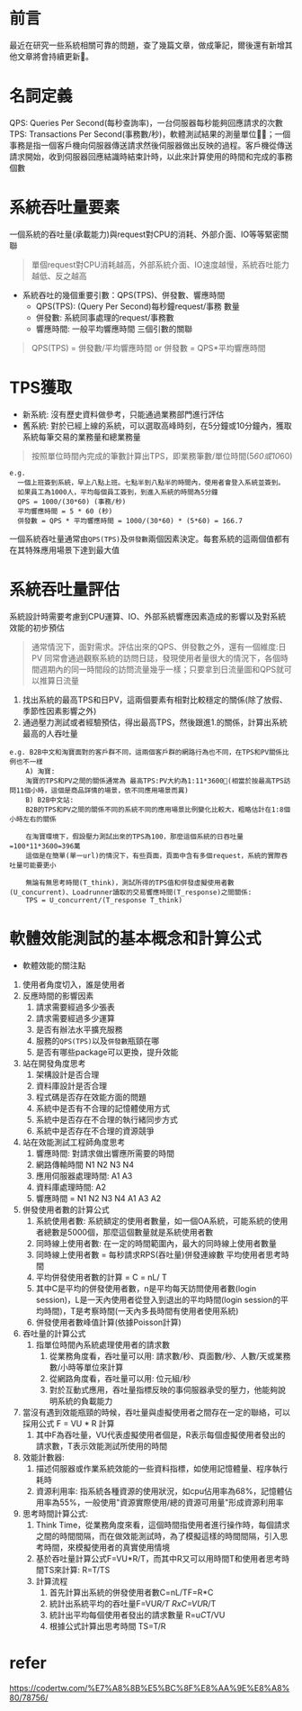# 前言
最近在研究一些系統相關可靠的問題，查了幾篇文章，做成筆記，爾後還有新增其他文章將會持續更新。

# 名詞定義
QPS: Queries Per Second(每秒查詢率)，一台伺服器每秒能夠回應請求的次數
TPS: Transactions Per Second(事務數/秒)，軟體測試結果的測量單位；一個事務是指一個客戶機向伺服器傳送請求然後伺服器做出反映的過程。客戶機從傳送請求開始，收到伺服器回應結識時結束計時，以此來計算使用的時間和完成的事務個數

# 系統吞吐量要素
一個系統的吞吐量(承載能力)與request對CPU的消耗、外部介面、IO等等緊密關聯
> 單個request對CPU消耗越高，外部系統介面、IO速度越慢，系統吞吐能力越低、反之越高

- 系統吞吐的幾個重要引數：QPS(TPS)、併發數、響應時間
  - QPS(TPS): (Query Per Second)每秒鐘request/事務 數量
  - 併發數: 系統同事處理的request/事務數
  - 響應時間: 一般平均響應時間
三個引數的關聯
> QPS(TPS) = 併發數/平均響應時間 or 併發數 = QPS*平均響應時間

# TPS獲取
- 新系統: 沒有歷史資料做參考，只能通過業務部門進行評估
- 舊系統: 對於已經上線的系統，可以選取高峰時刻，在5分鐘或10分鐘內，獲取系統每筆交易的業務量和總業務量
> 按照單位時間內完成的筆數計算出TPS，即業務筆數/單位時間(5*60或10*60)

```
e.g.
  一個上班簽到系統，早上八點上班。七點半到八點半的時間內，使用者會登入系統並簽到。
  如果員工為1000人，平均每個員工簽到，到進入系統的時間為5分鐘
  QPS = 1000/(30*60) (事務/秒)
  平均響應時間 = 5 * 60 (秒)
  併發數 = QPS * 平均響應時間 = 1000/(30*60) * (5*60) = 166.7
```
一個系統吞吐量通常由`QPS(TPS)`及`併發數`兩個因素決定。每套系統的這兩個值都有在其特殊應用場景下達到最大值

# 系統吞吐量評估
系統設計時需要考慮到CPU運算、IO、外部系統響應因素造成的影響以及對系統效能的初步預估
> 通常情況下，面對需求。評估出來的QPS、併發數之外，還有一個維度:日PV
同常會通過觀察系統的訪問日誌，發現使用者量很大的情況下，各個時間週期內的同一時間段的訪問流量幾乎一樣；只要拿到日流量圖和QPS就可以推算日流量

1. 找出系統的最高TPS和日PV，這兩個要素有相對比較穩定的關係(除了放假、季節性因素影響之外)
2. 通過壓力測試或者經驗預估，得出最高TPS，然後跟進1.的關係，計算出系統最高的人吞吐量

```
e.g. B2B中文和淘寶面對的客戶群不同，這兩個客戶群的網路行為也不同，在TPS和PV關係比例也不一樣
    A) 淘寶:
    淘寶的TPS和PV之間的關係通常為 最高TPS:PV大約為1:11*3600(相當於按最高TPS訪問11個小時，這個是商品詳情的場景，依不同應用場景而異)
    B) B2B中文站:
    B2B的TPS和PV之間的關係不同的系統不同的應用場景比例變化比較大，粗略估計在1:8個小時左右的關係

    在淘寶環境下，假設壓力測試出來的TPS為100，那麼這個系統的日吞吐量=100*11*3600=396萬
    這個是在簡單(單一url)的情況下，有些頁面，頁面中含有多個request，系統的實際吞吐量可能要更小
    
    無論有無思考時間(T_think)，測試所得的TPS值和併發虛擬使用者數(U_concurrent)、Loadrunner讀取的交易響應時間(T_response)之間關係:
    TPS = U_concurrent/(T_response T_think)
```


# 軟體效能測試的基本概念和計算公式
- 軟體效能的關注點
1. 使用者角度切入，誰是使用者
2. 反應時間的影響因素
   1. 請求需要經過多少張表
   2. 請求需要經過多少運算
   3. 是否有辦法水平擴充服務
   4. 服務的`QPS(TPS)`以及`併發數`瓶頸在哪
   5. 是否有哪些package可以更換，提升效能
3. 站在開發角度思考
   1. 架構設計是否合理
   2. 資料庫設計是否合理
   3. 程式碼是否存在效能方面的問題
   4. 系統中是否有不合理的記憶體使用方式
   5. 系統中是否存在不合理的執行緒同步方式
   6. 系統中是否存在不合理的資源競爭
4. 站在效能測試工程師角度思考
   1. 響應時間: 對請求做出響應所需要的時間
   2. 網路傳輸時間 N1 N2 N3 N4
   3. 應用伺服器處理時間: A1 A3
   4. 資料庫處理時間: A2
   5. 響應時間 = N1 N2 N3 N4 A1 A3 A2
5. 併發使用者數的計算公式
   1. 系統使用者數: 系統額定的使用者數量，如一個OA系統，可能系統的使用者總數是5000個，那麼這個數量就是系統使用者數
   2. 同時線上使用者數: 在一定的時間範圍內，最大的同時線上使用者數量
   3. 同時線上使用者數 = 每秒請求RPS(吞吐量)併發連線數 平均使用者思考時間
   4. 平均併發使用者數的計算 = C = nL/ T
     1. 其中C是平均的併發使用者數，n是平均每天訪問使用者數(login session)，L是一天內使用者從登入到退出的平均時間(login session的平均時間)，T是考察時間(一天內多長時間有使用者使用系統)
     2. 併發使用者數峰值計算(依據Poisson計算)
6. 吞吐量的計算公式
   1. 指單位時間內系統處理使用者的請求數
      1. 從業務角度看，吞吐量可以用: 請求數/秒、頁面數/秒、人數/天或業務數/小時等單位來計算
      2. 從網路角度看，吞吐量可以用: 位元組/秒
      3. 對於互動式應用，吞吐量指標反映的事伺服器承受的壓力，他能夠說明系統的負載能力
7. 當沒有遇到效能瓶頸的時候，吞吐量與虛擬使用者之間存在一定的聯絡，可以採用公式 F = VU * R 計算
   1. 其中F為吞吐量，VU代表虛擬使用者個是，R表示每個虛擬使用者發出的請求數，T表示效能測試所使用的時間
8. 效能計數器: 
   1. 描述伺服器或作業系統效能的一些資料指標，如使用記憶體量、程序執行耗時
   2. 資源利用率: 指系統各種資源的使用狀況，如cpu佔用率為68%，記憶體佔用率為55%，一般使用"資源實際使用/總的資源可用量"形成資源利用率
9. 思考時間計算公式:
   1.  Think Time，從業務角度來看，這個時間指使用者進行操作時，每個請求之間的時間間隔，而在做效能測試時，為了模擬這樣的時間間隔，引入思考時間，來模擬使用者的真實使用情境
   2.  基於吞吐量計算公式F=VU*R/T，而其中R又可以用時間T和使用者思考時間TS來計算: R=T/TS
   3.  計算流程
       1.  首先計算出系統的併發使用者數C=nL/TF=R*C
       2.  統計出系統平均的吞吐量F=VU*R/T RxC=VU*R/T
       3.  統計出平均每個使用者發出的請求數量 R=u*C*T/VU
       4.  根據公式計算出思考時間 TS=T/R



# refer
https://codertw.com/%E7%A8%8B%E5%BC%8F%E8%AA%9E%E8%A8%80/78756/